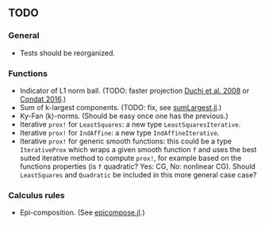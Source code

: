 ## TODO

### General

* Tests should be reorganized.

### Functions

* Indicator of L1 norm ball. (TODO: faster projection [Duchi et al. 2008](http://dl.acm.org/citation.cfm?id=1390191) or [Condat 2016](http://link.springer.com/article/10.1007/s10107-015-0946-6).)
* Sum of k-largest components. (TODO: fix, see [sumLargest.jl](https://github.com/kul-forbes/ProximalOperators.jl/blob/master/src/functions/sumLargest.jl).)
* Ky-Fan (k)-norms. (Should be easy once one has the previous.)
* Iterative `prox!` for `LeastSquares`: a new type `LeastSquaresIterative`.
* Iterative `prox!` for `IndAffine`: a new type `IndAffineIterative`.
* Iterative `prox!` for generic smooth functions: this could be a type `IterativeProx` which wraps a given smooth function `f` and uses the best suited iterative method to compute `prox!`, for example based on the functions properties (is `f` quadratic? Yes: CG, No: nonlinear CG). Should `LeastSquares` and `Quadratic` be included in this more general case case?

### Calculus rules

* Epi-composition. (See [epicompose.jl](https://github.com/kul-forbes/ProximalOperators.jl/blob/master/src/calculus/epicompose.jl).)
